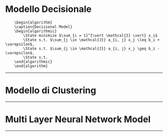 # Modello Decisionale

```pseudo
	\begin{algorithm}
	\caption{Decisional Model}
	\begin{algorithmic}
		\State minimize $\sum_{i = 1}^{\vert \mathcal{I} \vert} x_i$
		\State s.t. $\sum_{j \in \mathcal{J}} a_{i, j} x_j \leq b_i + \varepsilon$,
		\State s.t. $\sum_{j \in \mathcal{J}} a_{i, j} x_j \geq b_i - \varepsilon$,
		\State s.t. 
	\end{algorithmic}
	\end{algorithm}
```


-----

# Modello di Clustering


-----

# Multi Layer Neural Network Model


-----